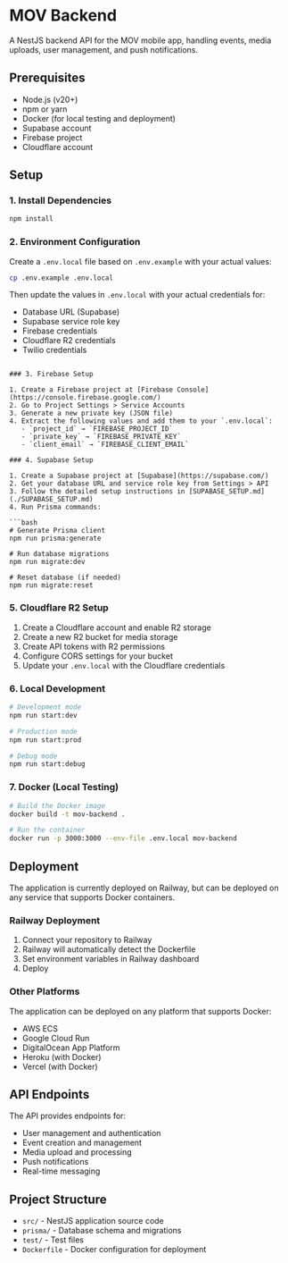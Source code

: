 # MOV Backend

A NestJS backend API for the MOV mobile app, handling events, media uploads, user management, and push notifications.

## Prerequisites

- Node.js (v20+)
- npm or yarn
- Docker (for local testing and deployment)
- Supabase account
- Firebase project
- Cloudflare account

## Setup

### 1. Install Dependencies

```bash
npm install
```

### 2. Environment Configuration

Create a `.env.local` file based on `.env.example` with your actual values:

```bash
cp .env.example .env.local
```

Then update the values in `.env.local` with your actual credentials for:

- Database URL (Supabase)
- Supabase service role key
- Firebase credentials
- Cloudflare R2 credentials
- Twilio credentials

````

### 3. Firebase Setup

1. Create a Firebase project at [Firebase Console](https://console.firebase.google.com/)
2. Go to Project Settings > Service Accounts
3. Generate a new private key (JSON file)
4. Extract the following values and add them to your `.env.local`:
   - `project_id` → `FIREBASE_PROJECT_ID`
   - `private_key` → `FIREBASE_PRIVATE_KEY`
   - `client_email` → `FIREBASE_CLIENT_EMAIL`

### 4. Supabase Setup

1. Create a Supabase project at [Supabase](https://supabase.com/)
2. Get your database URL and service role key from Settings > API
3. Follow the detailed setup instructions in [SUPABASE_SETUP.md](./SUPABASE_SETUP.md)
4. Run Prisma commands:

```bash
# Generate Prisma client
npm run prisma:generate

# Run database migrations
npm run migrate:dev

# Reset database (if needed)
npm run migrate:reset
````

### 5. Cloudflare R2 Setup

1. Create a Cloudflare account and enable R2 storage
2. Create a new R2 bucket for media storage
3. Create API tokens with R2 permissions
4. Configure CORS settings for your bucket
5. Update your `.env.local` with the Cloudflare credentials

### 6. Local Development

```bash
# Development mode
npm run start:dev

# Production mode
npm run start:prod

# Debug mode
npm run start:debug
```

### 7. Docker (Local Testing)

```bash
# Build the Docker image
docker build -t mov-backend .

# Run the container
docker run -p 3000:3000 --env-file .env.local mov-backend
```

## Deployment

The application is currently deployed on Railway, but can be deployed on any service that supports Docker containers.

### Railway Deployment

1. Connect your repository to Railway
2. Railway will automatically detect the Dockerfile
3. Set environment variables in Railway dashboard
4. Deploy

### Other Platforms

The application can be deployed on any platform that supports Docker:

- AWS ECS
- Google Cloud Run
- DigitalOcean App Platform
- Heroku (with Docker)
- Vercel (with Docker)

## API Endpoints

The API provides endpoints for:

- User management and authentication
- Event creation and management
- Media upload and processing
- Push notifications
- Real-time messaging

## Project Structure

- `src/` - NestJS application source code
- `prisma/` - Database schema and migrations
- `test/` - Test files
- `Dockerfile` - Docker configuration for deployment
